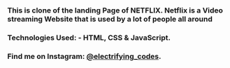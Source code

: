 ### This is clone of the landing Page of NETFLIX. Netflix is a Video streaming Website that is used by a lot of people all around

### Technologies Used: - HTML, CSS & JavaScript.

### Find me on Instagram: [@electrifying_codes][instagram].

[instagram]: https://www.instagram.com/electrifying_codes
